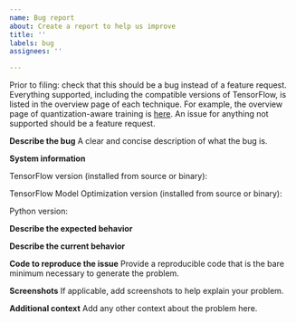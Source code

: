 ```yaml
---
name: Bug report
about: Create a report to help us improve
title: ''
labels: bug
assignees: ''

---
```

Prior to filing: check that this should be a bug instead of a feature request. Everything supported, including the compatible versions of TensorFlow, is listed in the overview page of each technique. For example, the overview page of quantization-aware training is [here](https://www.tensorflow.org/model_optimization/guide/quantization/training). An issue for anything not supported should be a feature request.

**Describe the bug**
A clear and concise description of what the bug is.

**System information**

TensorFlow version (installed from source or binary):

TensorFlow Model Optimization version (installed from source or binary):

Python version:

**Describe the expected behavior**

**Describe the current behavior**

**Code to reproduce the issue**
Provide a reproducible code that is the bare minimum necessary to generate the
problem.

**Screenshots**
If applicable, add screenshots to help explain your problem.

**Additional context**
Add any other context about the problem here.

